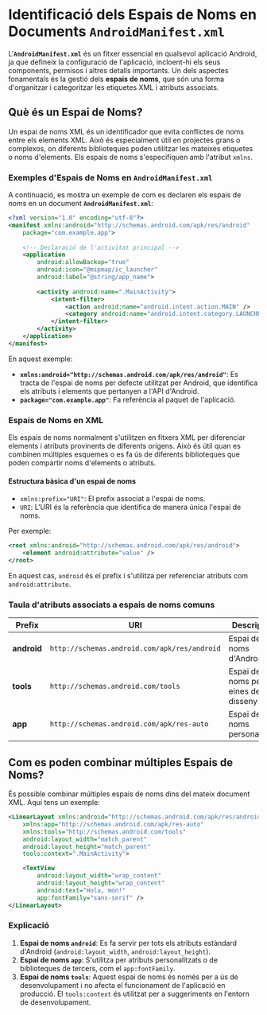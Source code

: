 # Identificació dels Espais de Noms en Documents `AndroidManifest.xml`

L'**`AndroidManifest.xml`** és un fitxer essencial en qualsevol aplicació Android, ja que defineix la configuració de l'aplicació, incloent-hi els seus components, permisos i altres detalls importants. Un dels aspectes fonamentals és la gestió dels **espais de noms**, que són una forma d'organitzar i categoritzar les etiquetes XML i atributs associats.

## Què és un Espai de Noms?

Un espai de noms XML és un identificador que evita conflictes de noms entre els elements XML. Això és especialment útil en projectes grans o complexos, on diferents biblioteques poden utilitzar les mateixes etiquetes o noms d'elements. Els espais de noms s'especifiquen amb l'atribut `xmlns`.

### Exemples d'Espais de Noms en `AndroidManifest.xml`

A continuació, es mostra un exemple de com es declaren els espais de noms en un document **`AndroidManifest.xml`**:

```xml
<?xml version="1.0" encoding="utf-8"?>
<manifest xmlns:android="http://schemas.android.com/apk/res/android"
    package="com.example.app">
    
    <!-- Declaració de l'activitat principal -->
    <application
        android:allowBackup="true"
        android:icon="@mipmap/ic_launcher"
        android:label="@string/app_name">
        
        <activity android:name=".MainActivity">
            <intent-filter>
                <action android:name="android.intent.action.MAIN" />
                <category android:name="android.intent.category.LAUNCHER" />
            </intent-filter>
        </activity>
    </application>
</manifest>
```

En aquest exemple:

- **`xmlns:android="http://schemas.android.com/apk/res/android"`**: Es tracta de l'espai de noms per defecte utilitzat per Android, que identifica els atributs i elements que pertanyen a l'API d'Android.
- **`package="com.example.app"`**: Fa referència al paquet de l'aplicació.

### Espais de Noms en XML

Els espais de noms normalment s'utilitzen en fitxers XML per diferenciar elements i atributs provinents de diferents orígens. Això és útil quan es combinen múltiples esquemes o es fa ús de diferents biblioteques que poden compartir noms d'elements o atributs.

#### Estructura bàsica d'un espai de noms

- `xmlns:prefix="URI"`: El prefix associat a l'espai de noms.
- `URI`: L'URI és la referència que identifica de manera única l'espai de noms.

Per exemple:

```xml
<root xmlns:android="http://schemas.android.com/apk/res/android">
    <element android:attribute="value" />
</root>
```

En aquest cas, `android` és el prefix i s'utilitza per referenciar atributs com `android:attribute`.

### Taula d'atributs associats a espais de noms comuns

| Prefix         | URI                                               | Descripció                          |
|----------------|---------------------------------------------------|-------------------------------------|
| **android**    | `http://schemas.android.com/apk/res/android`       | Espai de noms d'Android             |
| **tools**      | `http://schemas.android.com/tools`                | Espai de noms per eines de disseny  |
| **app**        | `http://schemas.android.com/apk/res-auto`         | Espai de noms personalitzat         |

## Com es poden combinar múltiples Espais de Noms?

És possible combinar múltiples espais de noms dins del mateix document XML. Aquí tens un exemple:

```xml
<LinearLayout xmlns:android="http://schemas.android.com/apk/res/android"
    xmlns:app="http://schemas.android.com/apk/res-auto"
    xmlns:tools="http://schemas.android.com/tools"
    android:layout_width="match_parent"
    android:layout_height="match_parent"
    tools:context=".MainActivity">

    <TextView
        android:layout_width="wrap_content"
        android:layout_height="wrap_content"
        android:text="Hola, món!"
        app:fontFamily="sans-serif" />
</LinearLayout>
```

### Explicació

1. **Espai de noms `android`**: Es fa servir per tots els atributs estàndard d'Android (`android:layout_width`, `android:layout_height`).
2. **Espai de noms `app`**: S'utilitza per atributs personalitzats o de biblioteques de tercers, com el `app:fontFamily`.
3. **Espai de noms `tools`**: Aquest espai de noms és només per a ús de desenvolupament i no afecta el funcionament de l'aplicació en producció. El `tools:context` és utilitzat per a suggeriments en l'entorn de desenvolupament.